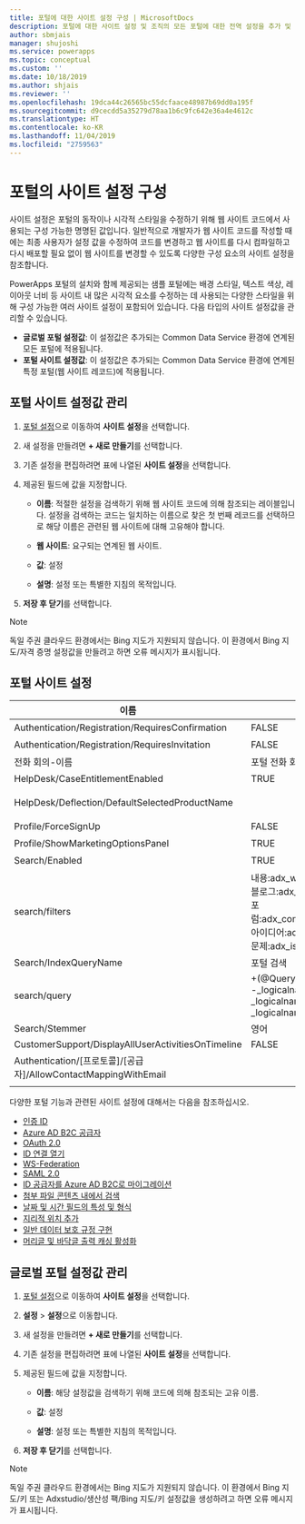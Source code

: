 ```yaml
---
title: 포털에 대한 사이트 설정 구성 | MicrosoftDocs
description: 포털에 대한 사이트 설정 및 조직의 모든 포털에 대한 전역 설정을 추가 및 구성하는 지침입니다.
author: sbmjais
manager: shujoshi
ms.service: powerapps
ms.topic: conceptual
ms.custom: ''
ms.date: 10/18/2019
ms.author: shjais
ms.reviewer: ''
ms.openlocfilehash: 19dca44c26565bc55dcfaace48987b69dd0a195f
ms.sourcegitcommit: d9cecdd5a35279d78aa1b6c9fc642e36a4e4612c
ms.translationtype: HT
ms.contentlocale: ko-KR
ms.lasthandoff: 11/04/2019
ms.locfileid: "2759563"
---
```

# <a name="configure-site-settings-for-portals"></a>포털의 사이트 설정 구성

사이트 설정은 포털의 동작이나 시각적 스타일을 수정하기 위해 웹 사이트 코드에서 사용되는 구성 가능한 명명된 값입니다. 일반적으로 개발자가 웹 사이트 코드를 작성할 때에는 최종 사용자가 설정 값을 수정하여 코드를 변경하고 웹 사이트를 다시 컴파일하고 다시 배포할 필요 없이 웹 사이트를 변경할 수 있도록 다양한 구성 요소의 사이트 설정을 참조합니다.

PowerApps 포털의 설치와 함께 제공되는 샘플 포털에는 배경 스타일, 텍스트 색상, 레이아웃 너비 등 사이트 내 많은 시각적 요소를 수정하는 데 사용되는 다양한 스타일을 위해 구성 가능한 여러 사이트 설정이 포함되어 있습니다.
다음 타입의 사이트 설정값을 관리할 수 있습니다.

- **글로벌 포털 설정값**: 이 설정값은 추가되는 Common Data Service 환경에 연계된 모든 포털에 적용됩니다.
- **포털 사이트 설정값**: 이 설정값은 추가되는 Common Data Service 환경에 연계된 특정 포털(웹 사이트 레코드)에 적용됩니다.


## <a name="manage-portal-site-settings"></a>포털 사이트 설정값 관리

1. [포털 설정](../manage-existing-portals.md#settings)으로 이동하여 **사이트 설정**을 선택합니다.

2. 새 설정을 만들려면 **+ 새로 만들기**를 선택합니다.

3. 기존 설정을 편집하려면 표에 나열된 **사이트 설정**을 선택합니다.

4. 제공된 필드에 값을 지정합니다. 

    - **이름**: 적절한 설정을 검색하기 위해 웹 사이트 코드에 의해 참조되는 레이블입니다. 설정을 검색하는 코드는 일치하는 이름으로 찾은 첫 번째 레코드를 선택하므로 해당 이름은 관련된 웹 사이트에 대해 고유해야 합니다.
    
    - **웹 사이트**: 요구되는 연계된 웹 사이트. 
    
    - **값**: 설정
    
    - **설명**: 설정 또는 특별한 지침의 목적입니다.

5. **저장 후 닫기**를 선택합니다.

> [!NOTE] 
> 독일 주권 클라우드 환경에서는 Bing 지도가 지원되지 않습니다. 이 환경에서 Bing 지도/자격 증명 설정값을 만들려고 하면 오류 메시지가 표시됩니다.

## <a name="portal-site-settings"></a>포털 사이트 설정

|이름|Value|설명|
|----|-----|-----------|
|Authentication/Registration/RequiresConfirmation|FALSE |True의 부울 값은 전자 메일 확인을 활성화하고 열린 등록을 비활성화합니다. 기본값: False |
|Authentication/Registration/RequiresInvitation|FALSE |True의 부울 값은 초대 코드 기능을 활성화하고 열린 등록을 비활성화합니다. 기본값: False |
|전화 회의-이름|포털 전화 회의|지정된 포털에 대한 전화 회의를 나타내는 adx_conference 레코드의 이름입니다.|
|HelpDesk/CaseEntitlementEnabled|TRUE|지원 센터 서비스 케이스 권리 유형이 활성화되었는지 여부를 나타내는 부울 값입니다. 기본값: false|
|HelpDesk/Deflection/DefaultSelectedProductName| |producttypecode가 100000001과 동일한 제품이 두 개 이상 있는 경우 헬프 데스크 서비스 케이스 편향에 표시되는 드롭다운에서 기본 선택된 제품인 제품 레코드의 이름입니다.|
|Profile/ForceSignUp|FALSE|"True"로 설정하면 사용자가 웹 사이트 콘텐츠에 대한 액세스 권한을 부여하기 전에 프로필 정보를 업데이트하도록 강제하는 부울 값입니다. 기본값: False|
|Profile/ShowMarketingOptionsPanel|TRUE|프로필에서 마케팅 통신 기본 설정을 지정하기 위해 필드를 나열하는 패널을 표시할지 여부를 나타내는 부울 값입니다. 기본값: False|
|Search/Enabled|TRUE|검색이 사용되는지 여부를 나타내는 부울 값입니다.|
|search/filters|내용:adx_webpage;Events:adx_event,adx_eventschedule;<br>블로그:adx_blog,adx_blogpost,adx_blogpostcomment;<br>포럼:adx_communityforum,adx_communityforumthread,adx_communityforumpost;<br>아이디어:adx_ideaforum,adx_idea,adx_ideacomment;<br>문제:adx_issueforum,adx_issue,adx_issuecomment;헬프 데스크:문제|검색 논리 이름 필터 옵션의 컬렉션입니다. 여기에 값을 정의하면 사이트 차원의 검색에 드롭다운 필터 옵션이 추가됩니다. 이 값은 이름 및 값을 콜론으로 구분하고 쌍을 세미콜론으로 구분한 이름/값 쌍의 형식이어야 합니다.<br>예: "Forums:adx_communityforum,adx_communityforumthread,adx_communityforumpost;Blogs:adx_blog,adx_blogpost,adx_blogpostcomment".|
|Search/IndexQueryName|포털 검색|포털 검색 쿼리에서 사용하는 시스템 보기의 이름입니다. 기본값: 포털 검색|
|search/query|+(@Query) _title:(@Query) _logicalname:adx_webpage~0.9^0.2<br> -_logicalname:adx_webfile~0.9 adx_partialurl:(@Query)<br> _logicalname:adx_blogpost~0.9^0.1 -_logicalname:adx_communityforumthread~0.9|추가 가중치 및 필터를 적용하려면 사이트 검색에 대한 쿼리를 다시 정의합니다. @Query는 사용자가 입력한 쿼리 텍스트입니다. Lucene 쿼리 구문 참조: [https://lucene.apache.org/core/old_versioned_docs/versions/2_9_1/queryparsersyntax.html](https://lucene.apache.org/core/old_versioned_docs/versions/2_9_1/queryparsersyntax.html)| 
|Search/Stemmer|영어|포털 검색의 형태소 분석 알고리즘에서 사용하는 언어입니다. 기본값: 영어|
|CustomerSupport/DisplayAllUserActivitiesOnTimeline|FALSE| |
|Authentication/[프로토콜]/[공급자]/AllowContactMappingWithEmail| |이메일 주소를 기반으로 연락처 레코드에 자동 연결을 허용합니다. 자세한 내용을 보려면 [여기](azure-ad-b2c.md#allow-auto-association-to-a-contact-record-based-on-email)를 클릭하십시오.|
|||

다양한 포털 기능과 관련된 사이트 설정에 대해서는 다음을 참조하십시오.

- [인증 ID](set-authentication-identity.md)
- [Azure AD B2C 공급자](azure-ad-b2c.md)
- [OAuth 2.0](configure-oauth2-settings.md)
- [ID 연결 열기](configure-openid-settings.md)
- [WS-Federation](configure-ws-federation-settings.md)
- [SAML 2.0](configure-saml2-settings.md)
- [ID 공급자를 Azure AD B2C로 마이그레이션](migrate-identity-providers.md)
- [첨부 파일 콘텐츠 내에서 검색](search-file-attachment.md)
- [날짜 및 시간 필드의 특성 및 형식](behavior-format-date-time-field.md)
- [지리적 위치 추가](add-geolocation.md)
- [일반 데이터 보호 규정 구현](https://docs.microsoft.com/dynamics365/customer-engagement/portals/implement-gdpr)
- [머리글 및 바닥글 출력 캐싱 활성화](https://docs.microsoft.com/dynamics365/customer-engagement/portals/enable-header-footer-output-caching)

## <a name="manage-global-portal-settings"></a>글로벌 포털 설정값 관리

1. [포털 설정](../manage-existing-portals.md#settings)으로 이동하여 **사이트 설정**을 선택합니다.

2. **설정** &gt; **설정**으로 이동합니다.

3. 새 설정을 만들려면 **+ 새로 만들기**를 선택합니다.

4. 기존 설정을 편집하려면 표에 나열된 **사이트 설정**을 선택합니다.

5. 제공된 필드에 값을 지정합니다. 

    - **이름**: 해당 설정값을 검색하기 위해 코드에 의해 참조되는 고유 이름.

    - **값**: 설정

    - **설명**: 설정 또는 특별한 지침의 목적입니다.

6. **저장 후 닫기**를 선택합니다.

> [!NOTE] 
> 독일 주권 클라우드 환경에서는 Bing 지도가 지원되지 않습니다. 이 환경에서 Bing 지도/키 또는 Adxstudio/생산성 팩/Bing 지도/키 설정값을 생성하려고 하면 오류 메시지가 표시됩니다.


